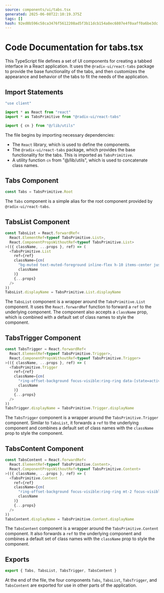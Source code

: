 ```yaml
---
source: components/ui/tabs.tsx
generated: 2025-06-08T22:10:19.375Z
tags: []
hash: 92ed0b596c58ca3476f5612208ad5f3b11dcb154a8ec6807e4f0aaff0a6be3dc
---
```


# Code Documentation for tabs.tsx

This TypeScript file defines a set of UI components for creating a tabbed interface in a React application. It uses the `@radix-ui/react-tabs` package to provide the base functionality of the tabs, and then customizes the appearance and behavior of the tabs to fit the needs of the application.

## Import Statements

```ts
"use client"

import * as React from "react"
import * as TabsPrimitive from "@radix-ui/react-tabs"

import { cn } from "@/lib/utils"
```

The file begins by importing necessary dependencies:

- The `React` library, which is used to define the components.
- The `@radix-ui/react-tabs` package, which provides the base functionality for the tabs. This is imported as `TabsPrimitive`.
- A utility function `cn` from "@/lib/utils", which is used to concatenate class names.

## Tabs Component

```ts
const Tabs = TabsPrimitive.Root
```

The `Tabs` component is a simple alias for the root component provided by `@radix-ui/react-tabs`.

## TabsList Component

```ts
const TabsList = React.forwardRef<
  React.ElementRef<typeof TabsPrimitive.List>,
  React.ComponentPropsWithoutRef<typeof TabsPrimitive.List>
>(({ className, ...props }, ref) => (
  <TabsPrimitive.List
    ref={ref}
    className={cn(
      "bg-muted text-muted-foreground inline-flex h-10 items-center justify-center rounded-md p-1",
      className
    )}
    {...props}
  />
))
TabsList.displayName = TabsPrimitive.List.displayName
```

The `TabsList` component is a wrapper around the `TabsPrimitive.List` component. It uses the `React.forwardRef` function to forward a `ref` to the underlying component. The component also accepts a `className` prop, which is combined with a default set of class names to style the component.

## TabsTrigger Component

```ts
const TabsTrigger = React.forwardRef<
  React.ElementRef<typeof TabsPrimitive.Trigger>,
  React.ComponentPropsWithoutRef<typeof TabsPrimitive.Trigger>
>(({ className, ...props }, ref) => (
  <TabsPrimitive.Trigger
    ref={ref}
    className={cn(
      "ring-offset-background focus-visible:ring-ring data-[state=active]:bg-background data-[state=active]:text-foreground inline-flex items-center justify-center whitespace-nowrap rounded-sm px-3 py-1.5 text-sm font-medium transition-all focus-visible:outline-none focus-visible:ring-2 focus-visible:ring-offset-2 disabled:pointer-events-none disabled:opacity-50 data-[state=active]:shadow-sm",
      className
    )}
    {...props}
  />
))
TabsTrigger.displayName = TabsPrimitive.Trigger.displayName
```

The `TabsTrigger` component is a wrapper around the `TabsPrimitive.Trigger` component. Similar to `TabsList`, it forwards a `ref` to the underlying component and combines a default set of class names with the `className` prop to style the component.

## TabsContent Component

```ts
const TabsContent = React.forwardRef<
  React.ElementRef<typeof TabsPrimitive.Content>,
  React.ComponentPropsWithoutRef<typeof TabsPrimitive.Content>
>(({ className, ...props }, ref) => (
  <TabsPrimitive.Content
    ref={ref}
    className={cn(
      "ring-offset-background focus-visible:ring-ring mt-2 focus-visible:outline-none focus-visible:ring-2 focus-visible:ring-offset-2",
      className
    )}
    {...props}
  />
))
TabsContent.displayName = TabsPrimitive.Content.displayName
```

The `TabsContent` component is a wrapper around the `TabsPrimitive.Content` component. It also forwards a `ref` to the underlying component and combines a default set of class names with the `className` prop to style the component.

## Exports

```ts
export { Tabs, TabsList, TabsTrigger, TabsContent }
```

At the end of the file, the four components `Tabs`, `TabsList`, `TabsTrigger`, and `TabsContent` are exported for use in other parts of the application.